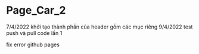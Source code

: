 # Page_Car_2

7/4/2022
khởi tạo thành phần của header gồm các mục riêng
9/4/2022
test push và pull code lần 1

fix error github pages
